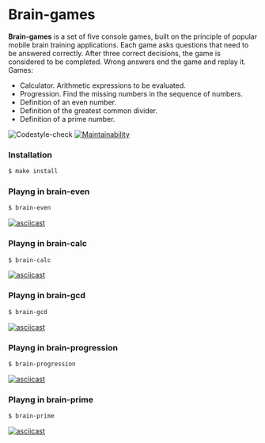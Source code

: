 # Brain-games

**Brain-games** is a set of five console games, built on the principle of popular mobile brain training applications. Each game asks questions that need to be answered correctly. After three correct decisions, the game is considered to be completed. Wrong answers end the game and replay it. Games:

- Calculator. Arithmetic expressions to be evaluated.
- Progression. Find the missing numbers in the sequence of numbers.
- Definition of an even number.
- Definition of the greatest common divider.
- Definition of a prime number.

![Codestyle-check](https://github.com/almax-21/brain-games-cli/workflows/Codestyle-check/badge.svg)
[![Maintainability](https://api.codeclimate.com/v1/badges/f9b6584a3166af696905/maintainability)](https://codeclimate.com/github/almax-21/frontend-project-lvl1/maintainability)

### Installation
```sh
$ make install
```

### Playng in brain-even
```sh
$ brain-even
```
[![asciicast](https://asciinema.org/a/LH5mYNrpWrCxUNNPPwQgXhqk3.svg)](https://asciinema.org/a/LH5mYNrpWrCxUNNPPwQgXhqk3)

### Playng in brain-calc
```sh
$ brain-calc
```
[![asciicast](https://asciinema.org/a/18Y5gQqXTIk9BF2WsDjUl4VlV.svg)](https://asciinema.org/a/18Y5gQqXTIk9BF2WsDjUl4VlV)

### Playng in brain-gcd
```sh
$ brain-gcd
```
[![asciicast](https://asciinema.org/a/dRT0AaY1liX74evR3jPKUGkUJ.svg)](https://asciinema.org/a/dRT0AaY1liX74evR3jPKUGkUJ)

### Playng in brain-progression
```sh
$ brain-progression
```
[![asciicast](https://asciinema.org/a/ISBUFU21FXQLyExs8C7x0tTZz.svg)](https://asciinema.org/a/ISBUFU21FXQLyExs8C7x0tTZz)

### Playng in brain-prime
```sh
$ brain-prime
```
[![asciicast](https://asciinema.org/a/GjViVEXkaXnmPXWBQKrrWqN4m.svg)](https://asciinema.org/a/GjViVEXkaXnmPXWBQKrrWqN4m)

